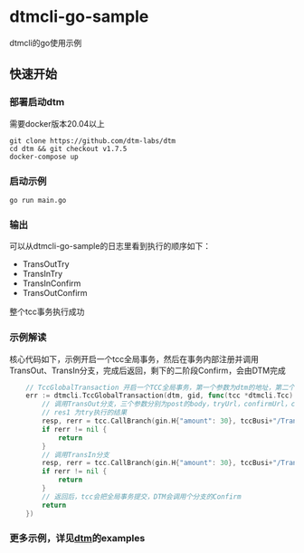 # dtmcli-go-sample
dtmcli的go使用示例

## 快速开始

### 部署启动dtm

需要docker版本20.04以上
```
git clone https://github.com/dtm-labs/dtm
cd dtm && git checkout v1.7.5
docker-compose up
```

### 启动示例

```
go run main.go
```

### 输出

可以从dtmcli-go-sample的日志里看到执行的顺序如下：

- TransOutTry
- TransInTry
- TransInConfirm
- TransOutConfirm

整个tcc事务执行成功

### 示例解读

核心代码如下，示例开启一个tcc全局事务，然后在事务内部注册并调用TransOut、TransIn分支，完成后返回，剩下的二阶段Confirm，会由DTM完成

``` GO
	// TccGlobalTransaction 开启一个TCC全局事务，第一个参数为dtm的地址，第二个参数是gid，第三个参数回调函数
	err := dtmcli.TccGlobalTransaction(dtm, gid, func(tcc *dtmcli.Tcc) (resp *resty.Response, rerr error) {
		// 调用TransOut分支，三个参数分别为post的body，tryUrl，confirmUrl，cancelUrl
		// res1 为try执行的结果
		resp, rerr = tcc.CallBranch(gin.H{"amount": 30}, tccBusi+"/TransOut", tccBusi+"/TransOutConfirm", tccBusi+"/TransOutCancel")
		if rerr != nil {
			return
		}
		// 调用TransIn分支
		resp, rerr = tcc.CallBranch(gin.H{"amount": 30}, tccBusi+"/TransIn", tccBusi+"/TransInConfirm", tccBusi+"/TransInCancel")
		if rerr != nil {
			return
		}
		// 返回后，tcc会把全局事务提交，DTM会调用个分支的Confirm
		return
	})
```

### 更多示例，详见[dtm](https://github.com/dtm-labs/dtm)的examples
